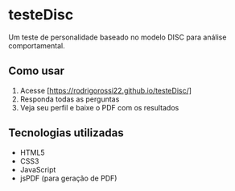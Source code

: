 # testeDisc

Um teste de personalidade baseado no modelo DISC para análise comportamental.

## Como usar
1. Acesse [https://rodrigorossi22.github.io/testeDisc/]
2. Responda todas as perguntas
3. Veja seu perfil e baixe o PDF com os resultados

## Tecnologias utilizadas
- HTML5
- CSS3
- JavaScript
- jsPDF (para geração de PDF)
